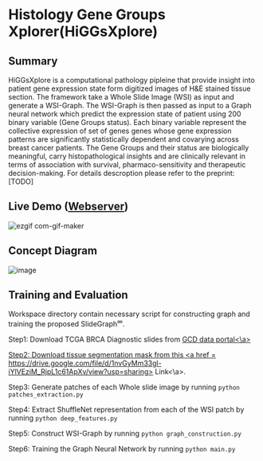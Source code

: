 # Histology Gene Groups Xplorer(HiGGsXplore)

## Summary
HiGGsXplore is a computational pathology pipleine that provide insight into patient gene expression state form digitized images of H&E stained tissue section.
The framework take a Whole Slide Image (WSI) as input and generate a WSI-Graph. The WSI-Graph is then passed as input to a Graph neural network which predict
the expression state of patient using 200 binary variable (Gene Groups status). Each binary variable represent the collective expression of set of genes genes whose
gene expression patterns are significantly statistically dependent and covarying across breast cancer patients. The Gene Groups and their status are biologically meaningful,
carry histopathological insights and are clinically relevant in terms of association with survival, pharmaco-sensitivity and therapeutic decision-making. 
For details descroption please refer to the preprint: [TODO] 

## Live Demo (<a href='https://tiademos.dcs.warwick.ac.uk/bokeh_app?demo=HiGGsXplore'>Webserver</a>) 

![ezgif com-gif-maker](https://user-images.githubusercontent.com/13537509/230781325-477a60ac-2229-46b5-96f3-6892c6eaf7d6.gif)


## Concept Diagram
![image](https://user-images.githubusercontent.com/13537509/230778558-4403a42f-4819-41bf-af2d-53e92f84af05.png)

## Training and Evaluation

Workspace directory contain necessary script for constructing graph and training the proposed SlideGraph<sup>∞</sup>. 

Step1: Download TCGA BRCA Diagnostic slides from <a href='https://docs.gdc.cancer.gov/Data_Portal/Users_Guide/Repository/'>GCD data portal<\a>

Step2: Download tissue segmentation mask from this <a href = https://drive.google.com/file/d/1nvGyMm33gl-iYlVEziM_RjpL1c61ApXv/view?usp=sharing> Link<\a>.

Step3: Generate patches of each Whole slide image by running
  ```python patches_extraction.py```

Step4: Extract ShuffleNet representation from each of the WSI patch by running
   ```python deep_features.py```

Step5: Construct WSI-Graph by running
   ```python graph_construction.py```

Step6: Training the Graph Neural Network by running
   ```python main.py```

